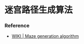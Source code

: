 # 迷宫路径生成算法





### Reference

+ [WIKI | Maze generation algorithm](https://en.wikipedia.org/wiki/Maze_generation_algorithm)